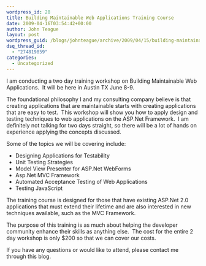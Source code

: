 ```yaml
---
wordpress_id: 28
title: Building Maintainable Web Applications Training Course
date: 2009-04-16T03:54:42+00:00
author: John Teague
layout: post
wordpress_guid: /blogs/johnteague/archive/2009/04/15/building-maintainable-web-applications-training-course.aspx
dsq_thread_id:
  - "274819859"
categories:
  - Uncategorized
---
```

I am conducting a two day training workshop on Building Maintainable Web Applications.&#160; It will be here in Austin TX June 8-9.

The foundational philosophy I and my consulting company believe is that creating applications that are maintainable starts with creating applications that are easy to test.&#160; This workshop will show you how to apply design and testing techniques to web applications on the ASP.Net Framework.&#160; I am definitely not talking for two days straight, so there will be a lot of hands on experience applying the concepts discussed.

Some of the topics we will be covering include:

  * Designing Applications for Testability
  * Unit Testing Strategies
  * Model View Presenter for ASP.Net WebForms
  * Asp.Net MVC Framework
  * Automated Acceptance Testing of Web Applications
  * Testing JavaScript

The training course is designed for those that have existing ASP.Net 2.0 applications that must extend their lifetime and are also interested in new techniques available, such as the MVC Framework.

The purpose of this training is as much about helping the developer community enhance their skills as anything else.&#160; The cost for the entire 2 day workshop is only $200 so that we can cover our costs.

If you have any questions or would like to attend, please contact me through this blog.